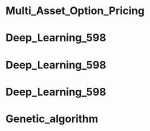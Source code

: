 # Multi_Asset_Option_Pricing
# Deep_Learning_598
# Deep_Learning_598
# Deep_Learning_598
# Genetic_algorithm

